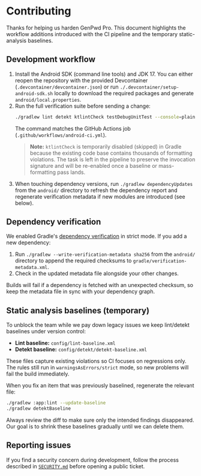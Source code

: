 # Contributing

Thanks for helping us harden GenPwd Pro. This document highlights the workflow additions introduced with the CI pipeline and the temporary static-analysis baselines.

## Development workflow

1. Install the Android SDK (command line tools) and JDK 17. You can either reopen the repository with the provided Devcontainer (`.devcontainer/devcontainer.json`) or run `./.devcontainer/setup-android-sdk.sh` locally to download the required packages and generate `android/local.properties`.
2. Run the full verification suite before sending a change:
   ```bash
   ./gradlew lint detekt ktlintCheck testDebugUnitTest --console=plain
   ```
   The command matches the GitHub Actions job (`.github/workflows/android-ci.yml`).
   > **Note:** `ktlintCheck` is temporarily disabled (skipped) in Gradle because the existing code base contains thousands of
   > formatting violations. The task is left in the pipeline to preserve the invocation signature and will be re-enabled once
   > a baseline or mass-formatting pass lands.
3. When touching dependency versions, run `./gradlew dependencyUpdates` from the `android/` directory to refresh the dependency report and regenerate verification metadata if new modules are introduced (see below).

## Dependency verification

We enabled Gradle's [dependency verification](https://docs.gradle.org/current/userguide/dependency_verification.html) in strict mode. If you add a new dependency:

1. Run `./gradlew --write-verification-metadata sha256` from the `android/` directory to append the required checksums to `gradle/verification-metadata.xml`.
2. Check in the updated metadata file alongside your other changes.

Builds will fail if a dependency is fetched with an unexpected checksum, so keep the metadata file in sync with your dependency graph.

## Static analysis baselines (temporary)

To unblock the team while we pay down legacy issues we keep lint/detekt baselines under version control:

- **Lint baseline:** `config/lint-baseline.xml`
- **Detekt baseline:** `config/detekt/detekt-baseline.xml`

These files capture existing violations so CI focuses on regressions only. The rules still run in `warningsAsErrors/strict` mode, so new problems will fail the build immediately.

When you fix an item that was previously baselined, regenerate the relevant file:

```bash
./gradlew :app:lint --update-baseline
./gradlew detektBaseline
```

Always review the diff to make sure only the intended findings disappeared. Our goal is to shrink these baselines gradually until we can delete them.

## Reporting issues

If you find a security concern during development, follow the process described in [`SECURITY.md`](SECURITY.md) before opening a public ticket.
